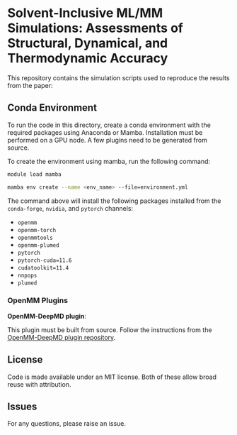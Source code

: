 # Solvent-Inclusive ML/MM Simulations: Assessments of Structural, Dynamical, and Thermodynamic Accuracy

This repository contains the simulation scripts used to reproduce the results from the paper:

>


## Conda Environment

To run the code in this directory, create a conda environment with the required packages using Anaconda or Mamba. Installation must be performed on a GPU node. A few plugins need to be generated from source.

To create the environment using mamba, run the following command:

```bash
module load mamba

mamba env create --name <env_name> --file=environment.yml
```

The command above will install the following packages installed from the `conda-forge`, `nvidia`, and `pytorch` channels:

- `openmm`
- `openmm-torch`
- `openmmtools`
- `openmm-plumed`
- `pytorch`
- `pytorch-cuda=11.6`
- `cudatoolkit=11.4`
- `nnpops`
- `plumed`

### OpenMM Plugins

**OpenMM-DeepMD plugin**:

This plugin must be built from source. Follow the instructions from the [OpenMM-DeepMD plugin repository](https://github.com/JingHuangLab/openmm_deepmd_plugin).


## License
Code is made available under an MIT license. Both of these allow broad reuse with attribution.

## Issues
For any questions, please raise an issue.